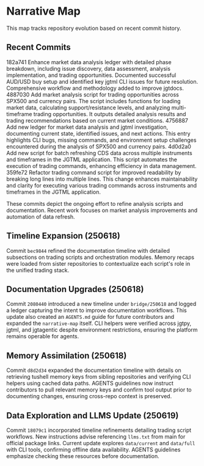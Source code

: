 # Narrative Map

This map tracks repository evolution based on recent commit history.

## Recent Commits

182a741 Enhance market data analysis ledger with detailed phase breakdown, including issue discovery, data assessment, analysis implementation, and trading opportunities. Documented successful AUD/USD buy setup and identified key jgtml CLI issues for future resolution. Comprehensive workflow and methodology added to improve jgtdocs.
4887030 Add market analysis script for trading opportunities across SPX500 and currency pairs. The script includes functions for loading market data, calculating support/resistance levels, and analyzing multi-timeframe trading opportunities. It outputs detailed analysis results and trading recommendations based on current market conditions.
4756887 Add new ledger for market data analysis and jgtml investigation, documenting current state, identified issues, and next actions. This entry highlights CLI bugs, missing commands, and environment setup challenges encountered during the analysis of SPX500 and currency pairs.
4d0d2a0 Add new script for batch refreshing CDS data across multiple instruments and timeframes in the JGTML application. This script automates the execution of trading commands, enhancing efficiency in data management.
359fe72 Refactor trading command script for improved readability by breaking long lines into multiple lines. This change enhances maintainability and clarity for executing various trading commands across instruments and timeframes in the JGTML application.

These commits depict the ongoing effort to refine analysis scripts and documentation. Recent work focuses on market analysis improvements and automation of data refresh.

## Timeline Expansion (250618)
Commit `bec9844` refined the documentation timeline with detailed subsections on trading scripts and orchestration modules. Memory recaps were loaded from sister repositories to contextualize each script's role in the unified trading stack.

## Documentation Upgrades (250618)
Commit `2080440` introduced a new timeline under `bridge/250618` and logged a
ledger capturing the intent to improve documentation workflows. This update also
created an `AGENTS.md` guide for future contributors and expanded the
`narrative-map` itself. CLI helpers were verified across jgtpy, jgtml, and
jgtagentic despite environment restrictions, ensuring the platform remains
operable for agents.

## Memory Assimilation (250618)
Commit `d8d2d34` expanded the documentation timeline with details on
retrieving tushell memory keys from sibling repositories and verifying
CLI helpers using cached data paths. AGENTS guidelines now instruct
contributors to pull relevant memory keys and confirm tool output prior
to documenting changes, ensuring cross-repo context is preserved.

## Data Exploration and LLMS Update (250619)
Commit `18079c1` incorporated timeline refinements detailing trading script workflows. New instructions advise referencing `llms.txt` from main for official package links. Current update explores `data/current` and `data/full` with CLI tools, confirming offline data availability. AGENTS guidelines emphasize checking these resources before documentation.

